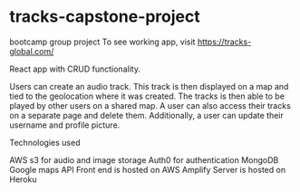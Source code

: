# tracks-capstone-project
bootcamp group project
To see working app, visit https://tracks-global.com/

React app with CRUD functionality.

Users can create an audio track.  This track is then displayed on a map and tied to the geolocation where it was created.  The tracks is then able to be played by other users on a shared map.  A user can also access their tracks on a separate page and delete them.  Additionally, a user can update their username and profile picture.

Technologies used

AWS s3 for audio and image storage
Auth0 for authentication
MongoDB
Google maps API
Front end is hosted on AWS Amplify
Server is hosted on Heroku
